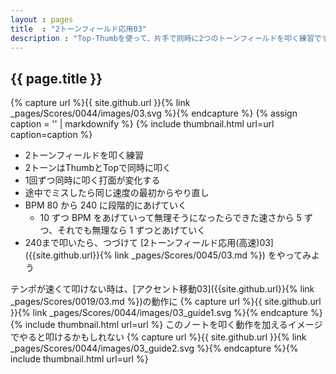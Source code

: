 ```yaml
---
layout : pages
title  : "2トーンフィールド応用03"
description : "Top-Thumbを使って、片手で同時に2つのトーンフィールドを叩く練習です。1回ずつ手が変わります。2つともきれいに鳴るように練習しましょう。"
---
```


## {{ page.title }}

{% capture url %}{{ site.github.url }}{% link _pages/Scores/0044/images/03.svg %}{% endcapture %}
{% assign caption = '' | markdownify %}
{% include thumbnail.html url=url caption=caption %}

* 2トーンフィールドを叩く練習
* 2トーンはThumbとTopで同時に叩く
* 1回ずつ同時に叩く打面が変化する
* 途中でミスしたら同じ速度の最初からやり直し
* BPM 80 から 240 に段階的にあげていく
  * 10 ずつ BPM をあげていって無理そうになったらできた速さから 5 ずつ、それでも無理なら 1 ずつとあげていく
* 240まで叩いたら、つづけて [2トーンフィールド応用(高速)03]({{site.github.url}}{% link _pages/Scores/0045/03.md %}) をやってみよう

テンポが速くて叩けない時は、[アクセント移動03]({{site.github.url}}{% link _pages/Scores/0019/03.md %})の動作に
{% capture url %}{{ site.github.url }}{% link _pages/Scores/0044/images/03_guide1.svg %}{% endcapture %}{% include thumbnail.html url=url %}
このノートを叩く動作を加えるイメージでやると叩けるかもしれない
{% capture url %}{{ site.github.url }}{% link _pages/Scores/0044/images/03_guide2.svg %}{% endcapture %}{% include thumbnail.html url=url %}
